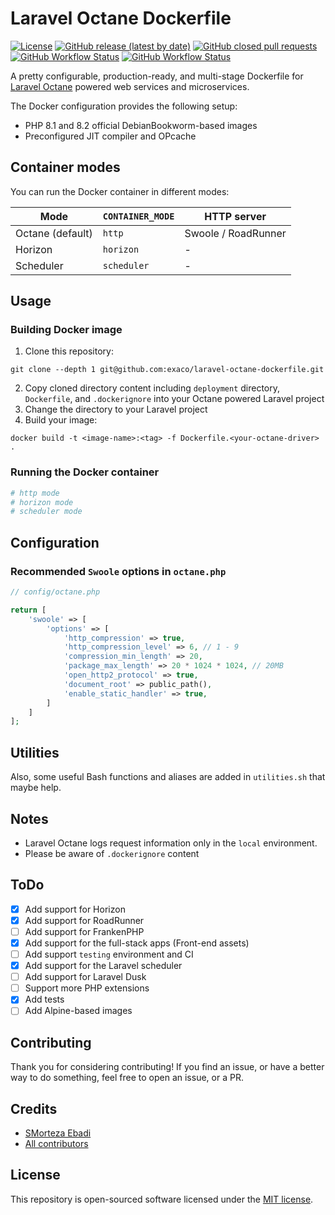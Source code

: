 # Laravel Octane Dockerfile
<a href="/LICENSE"><img alt="License" src="https://img.shields.io/github/license/exaco/laravel-octane-dockerfile"></a>
<a href="https://github.com/exaco/laravel-octane-dockerfile/releases"><img alt="GitHub release (latest by date)" src="https://img.shields.io/github/v/release/exaco/laravel-octane-dockerfile"></a>
<a href="https://github.com/exaco/laravel-octane-dockerfile/pulls"><img alt="GitHub closed pull requests" src="https://img.shields.io/github/issues-pr-closed/exaco/laravel-octane-dockerfile"></a>
<a href="https://github.com/exaco/laravel-octane-dockerfile/actions/workflows/tests.yml"><img alt="GitHub Workflow Status" src="https://github.com/exaco/laravel-octane-dockerfile/actions/workflows/roadrunner-test.yml/badge.svg"></a>
<a href="https://github.com/exaco/laravel-octane-dockerfile/actions/workflows/tests.yml"><img alt="GitHub Workflow Status" src="https://github.com/exaco/laravel-octane-dockerfile/actions/workflows/swoole-test.yml/badge.svg"></a>


A pretty configurable, production-ready, and multi-stage Dockerfile for [Laravel Octane](https://github.com/laravel/octane)
powered web services and microservices.

The Docker configuration provides the following setup:

- PHP 8.1 and 8.2 official DebianBookworm-based images
- Preconfigured JIT compiler and OPcache

## Container modes

You can run the Docker container in different modes:

| Mode             | `CONTAINER_MODE` | HTTP server |
|------------------|----------------------|------------|
| Octane (default) | `http`                | Swoole / RoadRunner |
| Horizon          | `horizon`            | - |
| Scheduler        | `scheduler`          | - |

## Usage

### Building Docker image
1. Clone this repository:
```
git clone --depth 1 git@github.com:exaco/laravel-octane-dockerfile.git
```
2. Copy cloned directory content including `deployment` directory, `Dockerfile`, and `.dockerignore` into your Octane powered Laravel project
3. Change the directory to your Laravel project
4. Build your image:
```
docker build -t <image-name>:<tag> -f Dockerfile.<your-octane-driver> .
```
### Running the Docker container

```bash
# http mode
# horizon mode
# scheduler mode
```

## Configuration

### Recommended `Swoole` options in `octane.php`

```php
// config/octane.php

return [
    'swoole' => [
        'options' => [
            'http_compression' => true,
            'http_compression_level' => 6, // 1 - 9
            'compression_min_length' => 20,
            'package_max_length' => 20 * 1024 * 1024, // 20MB
            'open_http2_protocol' => true,
            'document_root' => public_path(),
            'enable_static_handler' => true,
        ]
    ]
];
```

## Utilities

Also, some useful Bash functions and aliases are added in `utilities.sh` that maybe help.

## Notes

- Laravel Octane logs request information only in the `local` environment.
- Please be aware of `.dockerignore` content

## ToDo
- [x] Add support for Horizon
- [x] Add support for RoadRunner
- [ ] Add support for FrankenPHP
- [x] Add support for the full-stack apps (Front-end assets)
- [ ] Add support `testing` environment and CI
- [x] Add support for the Laravel scheduler
- [ ] Add support for Laravel Dusk
- [ ] Support more PHP extensions
- [x] Add tests
- [ ] Add Alpine-based images

## Contributing

Thank you for considering contributing! If you find an issue, or have a better way to do something, feel free to open an
issue, or a PR.

## Credits
- [SMorteza Ebadi](https://github.com/smortexa)
- [All contributors](https://github.com/exaco/laravel-octane-dockerfile/graphs/contributors)

## License

This repository is open-sourced software licensed under the [MIT license](https://opensource.org/licenses/MIT).
